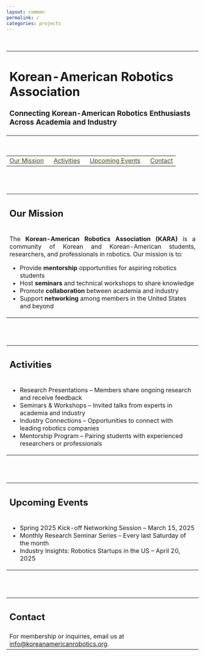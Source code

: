 ```yaml
---
layout: common
permalink: /
categories: projects
---
```


<link media="all" href="./css/glab.css" type="text/css" rel="StyleSheet">

<link rel="preconnect" href="https://fonts.googleapis.com">
<link rel="preconnect" href="https://fonts.gstatic.com" crossorigin>
<link href="https://fonts.googleapis.com/css2?family=Didact+Gothic&family=Open+Sans:ital,wght@0,300..800;1,300..800&display=swap" rel="stylesheet">
<link rel="stylesheet" href="https://cdn.jsdelivr.net/gh/jpswalsh/academicons@1/css/academicons.min.css">

<head>
  <meta http-equiv="Content-Type" content="text/html; charset=UTF-8">
  <title>Korean-American Robotics Association</title>

  <meta property="og:title" content="Korean-American Robotics Association">
  <meta property="og:description" content="Connecting Korean-American robotics students, researchers, and professionals for mentorship, seminars, and research exchange.">
  <meta property="og:image" content="./src/figure/kara_logo.png">
  <meta property="og:image:width" content="880">
  <meta property="og:image:height" content="220">
  <meta property="og:url" content="https://koreanamericanrobotics.org/">
</head>

<body>
<div class="section-container">
<div class="section-background" style="background-color: #ebffe7ff;"></div>
<div class="section-content">
<div id="primarycontent">

<div style="height: 20px;"></div>
<table align=center width=800px>
  <tr>
    <td>
      <h1 align="left"><strong>Korean-American Robotics Association</strong></h1>
      <h3>Connecting Korean-American Robotics Enthusiasts Across Academia and Industry</h3>
    </td>
  </tr>
</table>

<div style="height: 20px;"></div>

<table align=center width=800px>
  <tr>
    <td>
      <a href="#mission" style="color:#484824;">Our Mission</a>
      &nbsp;&nbsp;&nbsp;&nbsp;
      <a href="#activities" style="color:#484824;">Activities</a>
      &nbsp;&nbsp;&nbsp;&nbsp;
      <a href="#events" style="color:#484824;">Upcoming Events</a>
      &nbsp;&nbsp;&nbsp;&nbsp;
      <a href="#contact" style="color:#484824;">Contact</a>
    </td>
  </tr>
</table>

<div style="height: 40px;"></div>

<!-- Mission -->
<table align=center width=800px>
  <tr><td><h2 id="mission">Our Mission</h2></td></tr>
  <tr>
    <td>
      <p align="justify">
        The <strong>Korean-American Robotics Association (KARA)</strong> is a community of Korean and Korean-American students, researchers, and professionals in robotics. Our mission is to:
        <ul>
          <li>Provide <b>mentorship</b> opportunities for aspiring robotics students</li>
          <li>Host <b>seminars</b> and technical workshops to share knowledge</li>
          <li>Promote <b>collaboration</b> between academia and industry</li>
          <li>Support <b>networking</b> among members in the United States and beyond</li>
        </ul>
      </p>
    </td>
  </tr>
</table>

<div style="height: 40px;"></div>

<!-- Activities -->
<table align=center width=800px>
  <tr><td><h2 id="activities">Activities</h2></td></tr>
  <tr>
    <td>
      <ul>
        <li><highlight>Research Presentations</highlight> – Members share ongoing research and receive feedback</li>
        <li><highlight>Seminars & Workshops</highlight> – Invited talks from experts in academia and industry</li>
        <li><highlight>Industry Connections</highlight> – Opportunities to connect with leading robotics companies</li>
        <li><highlight>Mentorship Program</highlight> – Pairing students with experienced researchers or professionals</li>
      </ul>
    </td>
  </tr>
</table>

<div style="height: 40px;"></div>

<!-- Events -->
<table align=center width=800px>
  <tr><td><h2 id="events">Upcoming Events</h2></td></tr>
  <tr>
    <td>
      <ul>
        <li>Spring 2025 Kick-off Networking Session – March 15, 2025</li>
        <li>Monthly Research Seminar Series – Every last Saturday of the month</li>
        <li>Industry Insights: Robotics Startups in the US – April 20, 2025</li>
      </ul>
    </td>
  </tr>
</table>

<div style="height: 40px;"></div>

<!-- Contact -->
<table align=center width=800px>
  <tr><td><h2 id="contact">Contact</h2></td></tr>
  <tr>
    <td>
      For membership or inquiries, email us at <a href="mailto:info@koreanamericanrobotics.org"><highlight>info@koreanamericanrobotics.org</highlight></a>.
    </td>
  </tr>
</table>

<div style="height: 40px;"></div>

</div>
</div>
</div>
</body>
